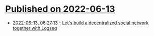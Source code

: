 # [Published on 2022-06-13](index.md)

* [2022-06-13, 06:27:13](https://news.ycombinator.com/item?id=31721927) - [Let's build a decentralized social network together with Logseq](https://briansunter.com/graph/#/page/logseq-social)
